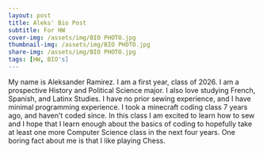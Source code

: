 ```yaml
---
layout: post
title: Aleks' Bio Post
subtitle: For HW 
cover-img: /assets/img/BIO PHOTO.jpg
thumbnail-img: /assets/img/BIO PHOTO.jpg
share-img: /assets/img/BIO PHOTO.jpg
tags: [HW, BIO's]
---
```


My name is Aleksander Ramirez. I am a first year, class of 2026. I am a prospective History and Political Science major. I also love studying French, Spanish, and Latinx Studies. I have no prior sewing experience, and I have minimal programming experience. I took a minecraft coding class 7 years ago, and haven't coded since. In this class I am excited to learn how to sew and I hope that I learn enough about the basics of coding to hopefully take at least one more Computer Science class in the next four years. One boring fact about me is that I like playing Chess. 
